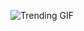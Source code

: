 
<!-- GIF_SECTION -->
![Trending GIF](https://media4.giphy.com/media/v1.Y2lkPThiYjIxNzcyZzl3ZmFwOXZrb2k1aXVhYjRkaDc3c29ucjM2N2h3ZG9ub2VhNnZvNyZlcD12MV9naWZzX3NlYXJjaCZjdD1n/RClGu1eVAdt2dmXQKI/giphy.gif)
<!-- END_GIF_SECTION -->
